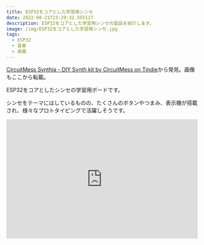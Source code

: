 ```yaml
---
title: ESP32をコアとした学習用シンセ
date: 2022-08-21T23:29:32.555127
description: ESP32をコアとした学習用シンセの製品を紹介します。
image: /img/ESP32をコアとした学習用シンセ.jpg
tags:
  - ESP32
  - 音楽
  - 楽器
---
```

[CircuitMess Synthia - DIY Synth kit by CircuitMess on Tindie](https://www.tindie.com/products/circuitmess/circuitmess-synthia-diy-synth-kit/)から発見。画像もここから転載。

ESP32をコアとしたシンセの学習用ボードです。

シンセをテーマにはしているものの、たくさんのボタンやつまみ、表示機が搭載され、様々なプロトタイピングで活躍しそうです。


<iframe width="100%" height="315" src="https://www.youtube.com/embed/hUysEQIoqjM" title="YouTube video player" frameborder="0" allow="accelerometer; autoplay; clipboard-write; encrypted-media; gyroscope; picture-in-picture" allowfullscreen></iframe>

